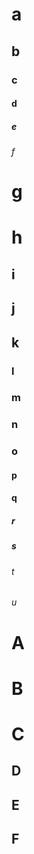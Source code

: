 # a

## b

### c

#### d

##### e

###### f

# g #
# h ##

## i #
## j ##
## k ###

### l #
### m ##
### n ###
### o ###

#### p #
#### q #####

##### r #
##### s ######

###### t #
###### u #######

A
=

B
==

C
===

D
-

E
--

F
---


